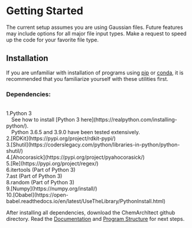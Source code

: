 <h1>Getting Started</h1>

The current setup assumes you are using Gaussian files. Future features may include options for all major file input types. Make a request to speed up the code for your favorite file type.

<h2>Installation</h2>

If you are unfamiliar with installation of programs using [pip](https://pip.pypa.io/en/stable/installation/) or [conda](https://conda.io/projects/conda/en/latest/user-guide/install/index.html), it is recommended that you familiarize yourself with these utilities first.

<h3>Dependencies:</h3> <br>
1.Python 3<br>
    &ensp;&ensp;See how to install [Python 3 here](https://realpython.com/installing-python/).<br>
    &ensp;&ensp;Python 3.6.5 and 3.9.0 have been tested extensively. <br>
2.[RDKit](https://pypi.org/project/rdkit-pypi/) <br>
3.[Shutil](https://coderslegacy.com/python/libraries-in-python/python-shutil/) <br>
4.[Ahocorasick](https://pypi.org/project/pyahocorasick/)<br>
5.[Re](https://pypi.org/project/regex/) <br>
6.itertools (Part of Python 3) <br>
7.ast (Part of Python 3) <br>
8.random (Part of Python 3) <br>
9.[Numpy](https://numpy.org/install/) <br>
10.[Obabel](https://open-babel.readthedocs.io/en/latest/UseTheLibrary/PythonInstall.html) <br>

After installing all dependencies, download the ChemArchItect github directory. 
Read the [Documentation](https://jfreeze95.github.io/ChemArchitect/Documentation) and [Program Structure](https://jfreeze95.github.io/ChemArchitect/ProgStruc) for next steps.


